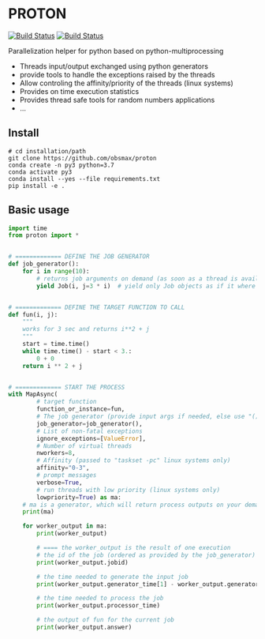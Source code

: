 # PROTON

[![Build Status](https://travis-ci.com/obsmax/proton.svg?branch=master)](https://travis-ci.com/obsmax/proton)
[![Build Status](https://travis-ci.com/obsmax/proton.svg?branch=dev)](https://travis-ci.com/obsmax/proton) 

Parallelization helper for python based on python-multiprocessing

* Threads input/output exchanged using python generators  
* provide tools to handle the exceptions raised by the threads
* Allow controling the affinity/priority of the threads (linux systems)
* Provides on time execution statistics
* Provides thread safe tools for random numbers applications
* ...

## Install
```
# cd installation/path
git clone https://github.com/obsmax/proton
conda create -n py3 python=3.7  
conda activate py3
conda install --yes --file requirements.txt
pip install -e .
```

## Basic usage
```python
import time
from proton import *


# ============= DEFINE THE JOB GENERATOR
def job_generator():
    for i in range(10):
        # returns job arguments on demand (as soon as a thread is availble)
        yield Job(i, j=3 * i)  # yield only Job objects as if it where arguments of function fun


# ============= DEFINE THE TARGET FUNCTION TO CALL
def fun(i, j):
    """
    works for 3 sec and returns i**2 + j
    """
    start = time.time()
    while time.time() - start < 3.:
        0 + 0
    return i ** 2 + j


# ============= START THE PROCESS
with MapAsync(
        # target function
        function_or_instance=fun,
        # The job generator (provide input args if needed, else use "()")
        job_generator=job_generator(),
        # List of non-fatal exceptions
        ignore_exceptions=[ValueError],
        # Number of virtual threads
        nworkers=8,
        # Affinity (passed to "taskset -pc" linux systems only)
        affinity="0-3",
        # prompt messages
        verbose=True,
        # run threads with low priority (linux systems only)
        lowpriority=True) as ma:
    # ma is a generator, which will return process outputs on your demand
    print(ma)

    for worker_output in ma:
        print(worker_output)

        # ==== the worker_output is the result of one execution
        # the id of the job (ordered as provided by the job_generator)
        print(worker_output.jobid)

        # the time needed to generate the input job
        print(worker_output.generator_time[1] - worker_output.generator_time[0])

        # the time needed to process the job
        print(worker_output.processor_time)

        # the output of fun for the current job
        print(worker_output.answer)
```